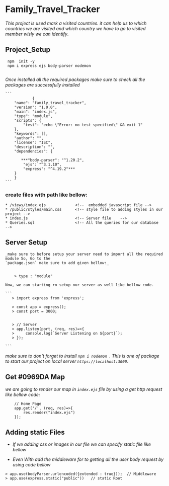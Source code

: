 # Family_Travel_Tracker

_This project is used mark a visited countries. it can help us to which countries we are visited and which country we have to go to visited member wisly we can identify_.

## Project_Setup

```
 npm  init -y  
 npm i express ejs body-parser nodemon
 
```
_Once installed all the required packages make sure to check all the packages are successfully installed_

    ```
                {
        "name": "family_travel_tracker",
        "version": "1.0.0",
        "main": "index.js",
        "type": "module",
        "scripts": {
            "test": "echo \"Error: no test specified\" && exit 1"
        },
        "keywords": [],
        "author": "",
        "license": "ISC",
        "description": "",
        "dependencies": {

           ***"body-parser": "^1.20.2",         
            "ejs": "^3.1.10",
            "express": "^4.19.2"*** 
        }
        }
    ```

### create files with path like bellow:

    * /views/index.ejs             <!--  embedded javascript file -->
    * /public/styles/main.css      <!-- style file to adding styles in our project -->
    * index.js                     <!-- Server file    -->
    * Queries.sql                  <!-- All the queries for our database  -->

## Server Setup

    _make sure to before setup your server need to import all the required module So, Go to the 
    `package.json` make sure to add given bellow:_

    
        > type : "module"

    Now, we can starting ro setup our server as well like bellow code.

    ```
       > import express from 'express';

       > const app = express();
       > const port = 3000;


       > // Server 
       > app.listen(port, (req, res)=>{
       >     console.log(`Server Listening on ${port}`);
       > });

    ```

_make sure to don't forget to install `npm i nodemon `. This is one of  package to start our project on local server `https://localhost:3000`._


## Get #0969DA Map 
_we are going to render our map in `index.ejs` file by using a get http request like bellow code:_

```
    // Home Page
    app.get('/', (req, res)=>{
        res.render("index.ejs")
    });

```
## Adding static Files
* _If we adding css or images in our file we can  specify static file like bellow_

* _Even With add the middleware for to getting all the user body request by using code bellow_ 

```
> app.use(bodyParser.urlencoded({extended : true}));  // Middleware
> app.use(express.static("public"))   // static Root

```

